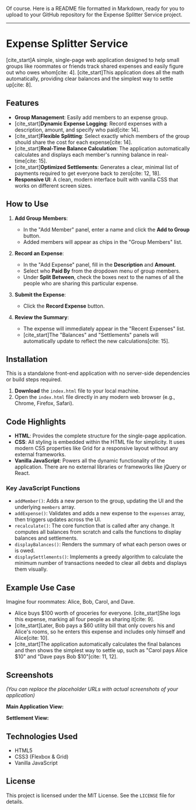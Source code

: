Of course. Here is a README file formatted in Markdown, ready for you to upload to your GitHub repository for the Expense Splitter Service project.

-----

# Expense Splitter Service

[cite\_start]A simple, single-page web application designed to help small groups like roommates or friends track shared expenses and easily figure out who owes whom[cite: 4]. [cite\_start]This application does all the math automatically, providing clear balances and the simplest way to settle up[cite: 8].

## Features

  - **Group Management**: Easily add members to an expense group.
  - [cite\_start]**Dynamic Expense Logging**: Record expenses with a description, amount, and specify who paid[cite: 14].
  - [cite\_start]**Flexible Splitting**: Select exactly which members of the group should share the cost for each expense[cite: 14].
  - [cite\_start]**Real-Time Balance Calculation**: The application automatically calculates and displays each member's running balance in real-time[cite: 15].
  - [cite\_start]**Optimized Settlements**: Generates a clear, minimal list of payments required to get everyone back to zero[cite: 12, 18].
  - **Responsive UI**: A clean, modern interface built with vanilla CSS that works on different screen sizes.

## How to Use

1.  **Add Group Members**:

      - In the "Add Member" panel, enter a name and click the **Add to Group** button.
      - Added members will appear as chips in the "Group Members" list.

2.  **Record an Expense**:

      - In the "Add Expense" panel, fill in the **Description** and **Amount**.
      - Select who **Paid By** from the dropdown menu of group members.
      - Under **Split Between**, check the boxes next to the names of all the people who are sharing this particular expense.

3.  **Submit the Expense**:

      - Click the **Record Expense** button.

4.  **Review the Summary**:

      - The expense will immediately appear in the "Recent Expenses" list.
      - [cite\_start]The "Balances" and "Settlements" panels will automatically update to reflect the new calculations[cite: 15].

## Installation

This is a standalone front-end application with no server-side dependencies or build steps required.

1.  **Download** the `index.html` file to your local machine.
2.  Open the `index.html` file directly in any modern web browser (e.g., Chrome, Firefox, Safari).

## Code Highlights

  - **HTML**: Provides the complete structure for the single-page application.
  - **CSS**: All styling is embedded within the HTML file for simplicity. It uses modern CSS properties like Grid for a responsive layout without any external frameworks.
  - **Vanilla JavaScript**: Powers all the dynamic functionality of the application. There are no external libraries or frameworks like jQuery or React.

### Key JavaScript Functions

  - `addMember()`: Adds a new person to the group, updating the UI and the underlying `members` array.
  - `addExpense()`: Validates and adds a new expense to the `expenses` array, then triggers updates across the UI.
  - `recalculate()`: The core function that is called after any change. It computes all balances from scratch and calls the functions to display balances and settlements.
  - `displayBalances()`: Renders the summary of what each person owes or is owed.
  - `displaySettlements()`: Implements a greedy algorithm to calculate the minimum number of transactions needed to clear all debts and displays them visually.

## Example Use Case

Imagine four roommates: Alice, Bob, Carol, and Dave.

  - Alice buys $100 worth of groceries for everyone. [cite\_start]She logs this expense, marking all four people as sharing it[cite: 9].
  - [cite\_start]Later, Bob pays a $60 utility bill that only covers his and Alice's rooms, so he enters this expense and includes only himself and Alice[cite: 10].
  - [cite\_start]The application automatically calculates the final balances and then shows the simplest way to settle up, such as "Carol pays Alice $10" and "Dave pays Bob $10"[cite: 11, 12].

## Screenshots

*(You can replace the placeholder URLs with actual screenshots of your application)*

**Main Application View:**

**Settlement View:**

## Technologies Used

  - HTML5
  - CSS3 (Flexbox & Grid)
  - Vanilla JavaScript

## License

This project is licensed under the MIT License. See the `LICENSE` file for details.
